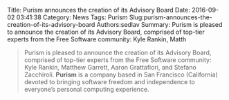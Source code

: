 Title: Purism announces the creation of its Advisory Board
Date: 2016-09-02 03:41:38
Category: News
Tags: Purism
Slug:purism-announces-the-creation-of-its-advisory-board
Authors:sedlav
Summary: Purism is pleased to announce the creation of its Advisory Board, comprised of top-tier experts from the Free Software community: Kyle Rankin, Matth

> Purism is pleased to announce the creation of its Advisory Board, comprised of top-tier experts from the Free Software community: Kyle Rankin, Matthew Garrett, Aaron Grattafiori, and Stefano Zacchiroli.
**Purism** is a company based in San Francisco (California) devoted to bringing software freedom and independence to everyone’s personal computing experience.

